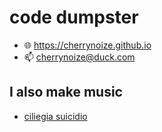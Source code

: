 # code dumpster

- 🌐 https://cherrynoize.github.io
- 📫 cherrynoize@duck.com

## I also make music

- [ciliegia suicidio](https://open.spotify.com/artist/4SEMUz1c0Z8kEc9E9NbnS3)

